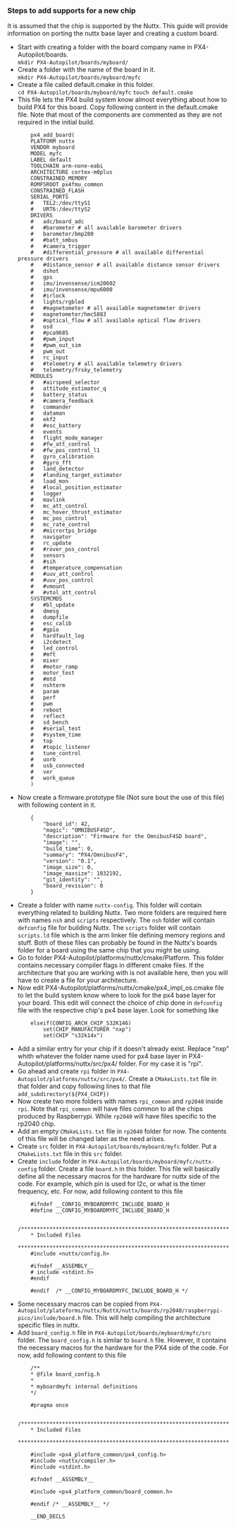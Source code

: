 ### Steps to add supports for a new chip ###
It is assumed that the chip is supported by the Nuttx.
This guide will provide information on porting the nuttx base layer and creating a custom board.

* Start with creating a folder with the board company name in PX4-Autopilot/boards.\
	`mkdir PX4-Autopilot/boards/myboard/`
* Create a folder with the name of the board in it.\
	`mkdir PX4-Autopilot/boards/myboard/myfc`
* Create a file called default.cmake in this folder.\
	`cd PX4-Autopilot/boards/myboard/myfc`
	`touch default.cmake`
* This file lets the PX4 build system know almost everything about how to build PX4 for this board. Copy following content in the default.cmake file. Note that most of the components are commented as they are not required in the initial build.
	```
		px4_add_board(
		PLATFORM nuttx
		VENDOR myboard
		MODEL myfc
		LABEL default
		TOOLCHAIN arm-none-eabi
		ARCHITECTURE cortex-m0plus
		CONSTRAINED_MEMORY
		ROMFSROOT px4fmu_common
		CONSTRAINED_FLASH
		SERIAL_PORTS
		# 	TEL2:/dev/ttyS1
		# 	URT6:/dev/ttyS2
		DRIVERS
		# 	adc/board_adc
		# 	#barometer # all available barometer drivers
		# 	barometer/bmp280
		# 	#batt_smbus
		# 	#camera_trigger
		# 	#differential_pressure # all available differential pressure drivers
		# 	#distance_sensor # all available distance sensor drivers
		# 	dshot
		# 	gps
		# 	imu/invensense/icm20602
		# 	imu/invensense/mpu6000
		# 	#irlock
		# 	lights/rgbled
		# 	#magnetometer # all available magnetometer drivers
		# 	magnetometer/hmc5883
		# 	#optical_flow # all available optical flow drivers
		# 	osd
		# 	#pca9685
		# 	#pwm_input
		# 	#pwm_out_sim
		# 	pwm_out
		# 	rc_input
		# 	#telemetry # all available telemetry drivers
		# 	telemetry/frsky_telemetry
		MODULES
		# 	#airspeed_selector
		# 	attitude_estimator_q
		# 	battery_status
		# 	#camera_feedback
		# 	commander
		# 	dataman
		# 	ekf2
		# 	#esc_battery
		# 	events
		# 	flight_mode_manager
		# 	#fw_att_control
		# 	#fw_pos_control_l1
		# 	gyro_calibration
		# 	#gyro_fft
		# 	land_detector
		# 	#landing_target_estimator
		# 	load_mon
		# 	#local_position_estimator
		# 	logger
		# 	mavlink
		# 	mc_att_control
		# 	mc_hover_thrust_estimator
		# 	mc_pos_control
		# 	mc_rate_control
		# 	#micrortps_bridge
		# 	navigator
		# 	rc_update
		# 	#rover_pos_control
		# 	sensors
		# 	#sih
		# 	#temperature_compensation
		# 	#uuv_att_control
		# 	#uuv_pos_control
		# 	#vmount
		# 	#vtol_att_control
		SYSTEMCMDS
		# 	#bl_update
		# 	dmesg
		# 	dumpfile
		# 	esc_calib
		# 	#gpio
		# 	hardfault_log
		# 	i2cdetect
		# 	led_control
		# 	#mft
		# 	mixer
		# 	#motor_ramp
		# 	motor_test
		# 	#mtd
		# 	nshterm
		# 	param
		# 	perf
		# 	pwm
		# 	reboot
		# 	reflect
		# 	sd_bench
		# 	#serial_test
		# 	#system_time
		# 	top
		# 	#topic_listener
		# 	tune_control
		# 	uorb
		# 	usb_connected
		# 	ver
		# 	work_queue
		)
	```
* Now create a firmware.prototype file (Not sure bout the use of this file) with following content in it.
	```
		{
			"board_id": 42,
			"magic": "OMNIBUSF4SD",
			"description": "Firmware for the OmnibusF4SD board",
			"image": "",
			"build_time": 0,
			"summary": "PX4/OmnibusF4",
			"version": "0.1",
			"image_size": 0,
			"image_maxsize": 1032192,
			"git_identity": "",
			"board_revision": 0
		}
	```
* Create a folder with name `nuttx-config`. This folder will contain everything related to building Nuttx. Two more folders are required here with names `nsh` and `scripts` respectively. The `nsh` folder will contain `defconfig` file for building Nuttx. The `scripts` folder will contain `scripts.ld` file which is the arm linker file defining memory regions and stuff. Both of these files can probably be found in the Nuttx's boards folder for a board using the same chip that you might be using.
* Go to folder PX4-Autopilot/platforms/nuttx/cmake/Platform. This folder contains necessary compiler flags in different cmake files. If the architecture that you are working with is not available here, then you will have to create a file for your architecture.
* Now edit PX4-Autopilot/platforms/nuttx/cmake/px4_impl_os.cmake file to let the build system know where to look for the px4 base layer for your board. This edit will connect the choice of chip done in `defconfig` file with the respective chip's px4 base layer. Look for something like
	```
		elseif(CONFIG_ARCH_CHIP_S32K146)
			set(CHIP_MANUFACTURER "nxp")
			set(CHIP "s32k14x")
	```
* Add a similar entry for your chip if it doesn't already exist. Replace "nxp" whith whatever the folder name used for px4 base layer in PX4-Autopilot/platforms/nuttx/src/px4/ folder. For my case it is "rpi".
* Go ahead and create `rpi` folder in `PX4-Autopilot/platforms/nuttx/src/px4/`. Create a `CMakeLists.txt` file in that folder and copy following lines to that file\
	`add_subdirectory(${PX4_CHIP})`
* Now create two more folders with names `rpi_common` and `rp2040` inside `rpi`. Note that `rpi_common` will have files common to all the chips produced by Raspberrypi. While `rp2040` will have files specific to the rp2040 chip.
* Add an empty `CMakeLists.txt` file in `rp2040` folder for now. The contents of this file will be changed later as the need arises.
* Create `src` folder in `PX4-Autopilot/boards/myboard/myfc` folder. Put a `CMakeLists.txt` file in this `src` folder.
* Create `include` folder in `PX4-Autopilot/boards/myboard/myfc/nuttx-config` folder. Create a file `board.h` in this folder. This file will basically define all the necessary macros for the hardware for nuttx side of the code. For example, which pin is used for I2c, or what is the timer frequency, etc. For now, add following content to this file
	```
		#ifndef __CONFIG_MYBOARDMYFC_INCLUDE_BOARD_H
		#define __CONFIG_MYBOARDMYFC_INCLUDE_BOARD_H

		/************************************************************************************
		* Included Files
		************************************************************************************/
		#include <nuttx/config.h>

		#ifndef __ASSEMBLY__
		# include <stdint.h>
		#endif

		#endif  /* __CONFIG_MYBOARDMYFC_INCLUDE_BOARD_H */
	```
* Some necessary macros can be copied from `PX4-Autopilot/plateforms/nuttx/NuttX/nuttx/boards/rp2040/raspberrypi-pico/include/board.h` file. This will help compiling the architecture specific files in nuttx.
* Add `board_config.h` file in `PX4-Autopilot/boards/myboard/myfc/src` folder. The `board_config.h` is similar to `board.h` file. However, it contains the necessary macros for the hardware for the PX4 side of the code. For now, add following content to this file
	```
		/**
		* @file board_config.h
		*
		* myboardmyfc internal definitions
		*/

		#pragma once

		/****************************************************************************************************
		* Included Files
		****************************************************************************************************/

		#include <px4_platform_common/px4_config.h>
		#include <nuttx/compiler.h>
		#include <stdint.h>

		#ifndef __ASSEMBLY__

		#include <px4_platform_common/board_common.h>

		#endif /* __ASSEMBLY__ */

		__END_DECLS
	```

